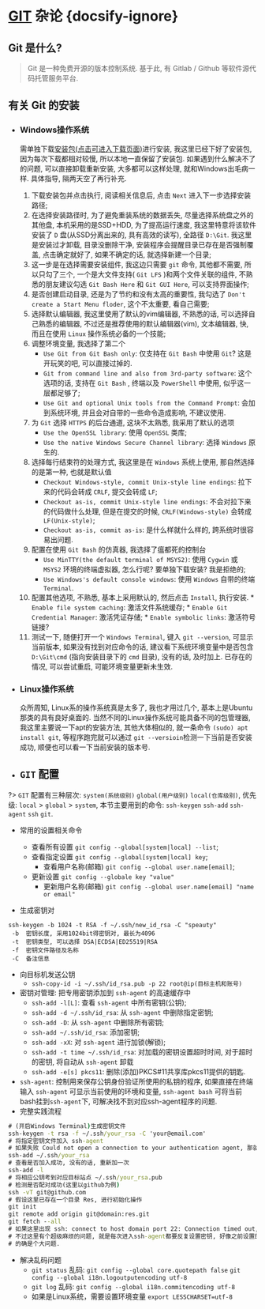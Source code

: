 # [GIT](https://git-scm.com/) 杂论 {docsify-ignore}

## Git 是什么?
> Git 是一种免费开源的版本控制系统. 基于此, 有 Gitlab / Github 等软件源代码托管服务平台.

## 有关 Git 的安装
* ### Windows操作系统
 
    需单独下载[安装包(点击可进入下载页面)](https://git-scm.com/download/win)进行安装, 我这里已经下好了安装包, 因为每次下载都相对较慢, 所以本地一直保留了安装包. 如果遇到什么解决不了的问题, 可以直接卸载重新安装, 大多都可以这样处理, 就和Windows出毛病一样. 具体指导, 隔两天空了再行补充.
   1. 下载安装包并点击执行, 阅读相关信息后, 点击 `Next` 进入下一步选择安装路径;
   2. 在选择安装路径时, 为了避免重装系统的数据丢失, 尽量选择系统盘之外的其他盘, 本机采用的是SSD+HDD, 为了提高运行速度, 我这里特意将该软件安装了 `D` 盘(从SSD分离出来的, 具有高效的读写), 全路径 `D:\Git`. 我这里是安装过才卸载, 目录没删除干净, 安装程序会提醒目录已存在是否强制覆盖, 点击确定就好了, 如果不确定的话, 就选择新建一个目录;
   3. 这一步是在选择需要安装组件, 我这边只需要 `git` 命令, 其他都不需要, 所以只勾了三个, 一个是大文件支持( `Git LFS` )和两个文件关联的组件, 不熟悉的朋友建议勾选 `Git Bash Here` 和 `Git GUI Here`, 可以支持界面操作;
   4. 是否创建启动目录, 还是为了节约和没有太高的重要性, 我勾选了 `Don't create a Start Menu floder`, 这个不太重要, 看自己需要;
   5. 选择默认编辑器, 我这里使用了默认的vim编辑器, 不熟悉的话, 可以选择自己熟悉的编辑器, 不过还是推荐使用的默认编辑器(vim), 文本编辑器, 快, 而且在使用 `Linux` 操作系统必备的一个技能;
   6. 调整环境变量, 我选择了第二个
      * `Use Git from Git Bash only`: 仅支持在 `Git Bash` 中使用 `Git`? 这是开玩笑的吧, 可以直接过掉的.
      * `Git from command line and also from 3rd-party software`: 这个选项的话, 支持在 `Git Bash` , 终端以及 `PowerShell` 中使用, 似乎这一层都足够了;
      * `Use Git and optional Unix tools from the Command Prompt`: 会加到系统环境, 并且会对自带的一些命令造成影响, 不建议使用.
   7. 为 `Git` 选择 `HTTPS` 的后台通道, 这块不太熟悉, 我采用了默认的选项
      * `Use the OpenSSL library`: 使用 `OpenSSL` 类库;
      * `Use the native Windows Secure Channel library`: 选择 `Windows` 原生的.
   8. 选择每行结束符的处理方式, 我这里是在 `Windows` 系统上使用, 那自然选择的是第一种, 也就是默认值
      * `Checkout Windows-style, commit Unix-style line endings`: 拉下来的代码会转成 `CRLF`, 提交会转成 `LF`;
      * `Checkout as-is, commit Unix-style line endings`: 不会对拉下来的代码做什么处理, 但是在提交的时候, `CRLF(Windows-style)` 会转成`LF(Unix-style)`;
      * `Checkout as-is, commit as-is`: 是什么样就什么样的, 跨系统时很容易出问题.
   9. 配置在使用 `Git Bash` 的仿真器, 我选择了瘟都死的控制台
      * `Use MinTTY(the default terminal of MSYS2)`: 使用 `Cygwin` 或 `MSYS2` 环境的终端虚拟器, 怎么行呢? 要单独下载安装? 我是拒绝的;
      * `Use Windows's default console windows`: 使用 `Windows` 自带的终端 `Terminal`.
   10. 配置其他选项, 不熟悉, 基本上采用默认的, 然后点击 `Install`, 执行安装.
      * `Enable file system caching`: 激活文件系统缓存;
      * `Enable Git Credential Manager`: 激活凭证存储;
      * `Enable symbolic links`: 激活符号链接?
   11. 测试一下, 随便打开一个 `Windows Terminal`, 键入 `git --version`, 可显示当前版本, 如果没有找到对应命令的话, 建议看下系统环境变量中是否包含 `D:\Git\cmd` (指向安装目录下的 `cmd` 目录), 没有的话, 及时加上. 已存在的情况, 可以尝试重启, 可能环境变量更新未生效. 
* ### Linux操作系统
    
    众所周知, Linux系的操作系统真是太多了, 我也才用过几个, 基本上是Ubuntu那类的具有良好桌面的. 当然不同的Linux操作系统可能具备不同的包管理器, 我这里主要说一下apt的安装方法, 其他大体相似的, 就一条命令 `(sudo) apt install git`, 等程序跑完就可以通过 `git --versioin`检测一下当前是否安装成功, 顺便也可以看一下当前安装的版本号.

* ## `GIT` 配置

?> `GIT` 配置有三种层次: `system(系统级别)` `global(用户级别)` `local(仓库级别)`, 优先级: `local` > `global` > `system`, 本节主要用到的命令: `ssh-keygen` `ssh-add` `ssh-agent` `ssh` `git`.

* 常用的设置相关命令
   * 查看所有设置 `git config --global[system|local] --list`;
   * 查看指定设置 `git config --global[system|local] key`;
      * 查看用户名称(邮箱) `git config --global user.name[email]`;
   * 更新设置 `git config --globale key "value"`
      * 更新用户名称(邮箱) `git config --global user.name[email] "name or email"`

* 生成密钥对
```
ssh-keygen -b 1024 -t RSA -f ~/.ssh/new_id_rsa -C "speauty"
 -b  密钥长度, 采用1024bit得密钥对, 最长为4096
 -t  密钥类型, 可以选择 DSA|ECDSA|ED25519|RSA
 -f  密钥文件路径及名称
 -C  备注信息
```
* 向目标机发送公钥
   * `ssh-copy-id -i ~/.ssh/id_rsa.pub -p 22 root@ip(目标主机和账号)`
* 密钥对管理: 把专用密钥添加到 `ssh-agent` 的高速缓存中
   * `ssh-add -l[L]`: 查看 `ssh-agent` 中所有密钥(公钥);
   * `ssh-add -d ~/.ssh/id_rsa`: 从 `ssh-agent` 中删除指定密钥;
   * `ssh-add -D`: 从 `ssh-agent` 中删除所有密钥;
   * `ssh-add ~/.ssh/id_rsa`: 添加密钥;
   * `ssh-add -xX`: 对 `ssh-agent` 进行加锁(解锁);
   * `ssh-add -t time ~/.ssh/id_rsa`: 对加载的密钥设置超时时间, 对于超时的密钥, 将自动从 `ssh-agent` 卸载
   * `ssh-add -e[s] pkcs11`: 删除(添加)PKCS#11共享库pkcs11提供的钥匙.
* `ssh-agent`: 控制用来保存公钥身份验证所使用的私钥的程序, 如果直接在终端输入 `ssh-agent` 可显示当前使用的环境和变量, `ssh-agent bash` 可将当前bash挂到`ssh-agent`下, 可解决找不到对应ssh-agent程序的问题.
* 完整实践流程
```cmd
# (开启Windows Terminal)生成密钥文件
ssh-keygen -t rsa -f ~/.ssh/your_rsa -C 'your@email.com'
# 将指定密钥文件加入 ssh-agent
# 如果失败 Could not open a connection to your authentication agent, 那就直接输入 ssh-agent bash, 然后再进行与ssh-add相关的操作
ssh-add ~/.ssh/your_rsa
# 查看是否加入成功, 没有的话, 重新加一次
ssh-add -l
# 将相应公钥考到对应目标站点 ~/.ssh/your_rsa.pub
# 检测是否配对成功(这里以github为例)
ssh -vT git@github.com
# 假设这里已存在一个目录 Res, 进行初始化操作
git init
git remote add origin git@domain:res.git
git fetch --all
# 如果这里出现 ssh: connect to host domain port 22: Connection timed out, 那问题应该就是无法锁定ssh-agent程序, 可以 ssh-agent bash后再进行操作
# 不过这里有个超级麻烦的问题, 就是每次进入ssh-agent都要反复设置密钥, 好像之前设置的没有保留.
# 的确是个大问题.
```

* 解决乱码问题
   * `git status` 乱码: `git config --global core.quotepath false` `git config --global i18n.logoutputencoding utf-8`
   * `git log` 乱码: `git config --global i18n.commitencoding utf-8`
   * 如果是Linux系统，需要设置环境变量 `export LESSCHARSET=utf-8`
